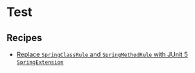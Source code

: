 # Test

## Recipes

* [Replace `SpringClassRule` and `SpringMethodRule` with JUnit 5 `SpringExtension`](./springrulestojunitextension.md)


